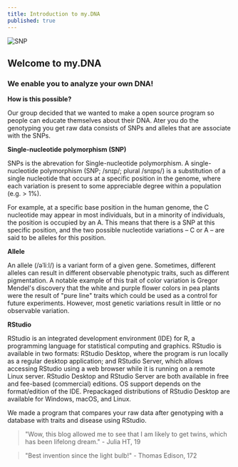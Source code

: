 ```yaml
---
title: Introduction to my.DNA
published: true
---
```

![SNP](/myDNA/img/snp.png)

## Welcome to my.DNA

###  We enable you to analyze your own DNA!

**How is this possible?**

 Our group decided that we wanted to make a open source program so people can educate themselves about their DNA. Ater you do the genotyping you get raw data consists of SNPs and alleles that are associate with the SNPs.
 
 **Single-nucleotide polymorphism (SNP)**
 
 SNPs is the abrevation for Single-nucleotide polymorphism. A single-nucleotide polymorphism (SNP; /snɪp/; plural /snɪps/) is a substitution of a single nucleotide that occurs at a specific position in the genome, where each variation is present to some appreciable degree within a population (e.g. > 1%).
 
 For example, at a specific base position in the human genome, the C nucleotide may appear in most individuals, but in a minority of individuals, the position is occupied by an A. This means that there is a SNP at this specific position, and the two possible nucleotide variations – C or A – are said to be alleles for this position.

**Allele**

An allele (/əˈliːl/) is a variant form of a given gene. Sometimes, different alleles can result in different observable phenotypic traits, such as different pigmentation. A notable example of this trait of color variation is Gregor Mendel's discovery that the white and purple flower colors in pea plants were the result of "pure line" traits which could be used as a control for future experiments. However, most genetic variations result in little or no observable variation.

**RStudio**

RStudio is an integrated development environment (IDE) for R, a programming language for statistical computing and graphics. RStudio is available in two formats: RStudio Desktop, where the program is run locally as a regular desktop application; and RStudio Server, which allows accessing RStudio using a web browser while it is running on a remote Linux server. RStudio Desktop and RStudio Server are both available in free and fee-based (commercial) editions. OS support depends on the format/edition of the IDE. Prepackaged distributions of RStudio Desktop are available for Windows, macOS, and Linux.

We made a program that compares your raw data after genotyping with a database with traits and disease using RStudio. 




> "Wow, this blog allowed me to see that I am likely to get twins, which has been lifelong dream." - Julia HT, 19

> "Best invention since the light bulb!" - Thomas Edison, 172
